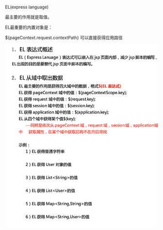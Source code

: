 EL\(express language\)

最主要的作用就是取值。

EL最重要的内置对象是：

${pageContext.request.contextPath} 可以直接获得应用路径

![](/d/import.png)

